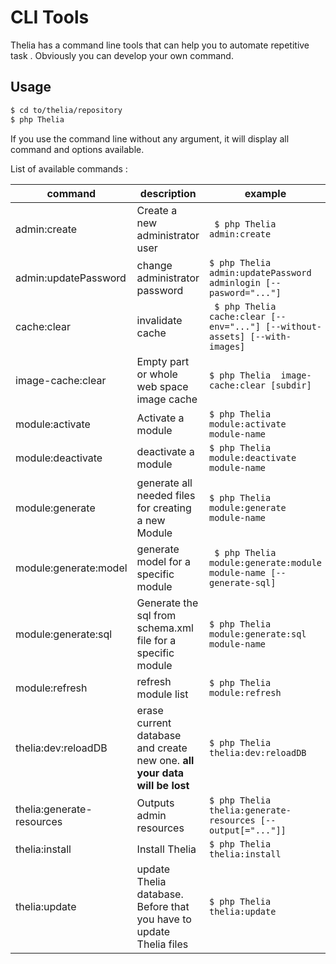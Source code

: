 # CLI Tools

Thelia has a command line tools that can help you to automate repetitive task
. Obviously you can develop your own command.

## Usage

```bash
$ cd to/thelia/repository
$ php Thelia
```

If you use the command line without any argument, it will display all command
and options available.

List of available commands :

| **command**  | **description**  | **example** |
|---|---|---|
| admin:create  | Create a new administrator user  | ``` $ php Thelia admin:create```  |
| admin:updatePassword  | change administrator password  | ``` $ php Thelia admin:updatePassword adminlogin [--pasword="..."] ```  |
| cache:clear | invalidate cache | ``` $ php Thelia cache:clear [--env="..."] [--without-assets] [--with-images]``` |
| image-cache:clear | Empty part or whole web space image cache | ```$ php Thelia  image-cache:clear [subdir]``` |
| module:activate | Activate a module | ```$ php Thelia module:activate module-name ``` |
| module:deactivate | deactivate a module | ```$ php Thelia module:deactivate module-name ``` |
| module:generate | generate all needed files for creating a new Module | ```$ php Thelia module:generate module-name ``` |
| module:generate:model | generate model for a specific module | ``` $ php Thelia module:generate:module module-name [--generate-sql]``` |
| module:generate:sql | Generate the sql from schema.xml file for a specific module | ```$ php Thelia module:generate:sql module-name``` |
| module:refresh | refresh module list | ```$ php Thelia module:refresh``` |
| thelia:dev:reloadDB | erase current database and create new one. **all your data will be lost** | ```$ php Thelia thelia:dev:reloadDB``` |
| thelia:generate-resources |  Outputs admin resources | ```$ php Thelia thelia:generate-resources [--output[="..."]]``` |
| thelia:install | Install Thelia | ```$ php Thelia thelia:install``` |
| thelia:update | update Thelia database. Before that you have to update Thelia files | ```$ php Thelia thelia:update``` |

